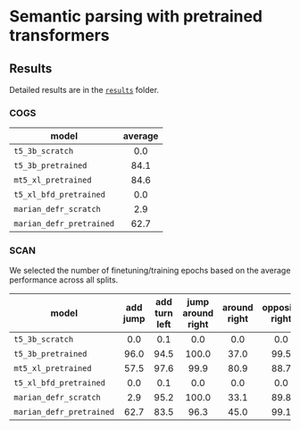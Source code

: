 # Semantic parsing with pretrained transformers

## Results

Detailed results are in the [`results`](https://github.com/eminorhan/parsing-transformers/tree/master/results) folder. 

### COGS

| model                    | average |
| ------------------       |:-------:|
| `t5_3b_scratch`          | 0.0     |
| `t5_3b_pretrained`       | 84.1    |
| `mt5_xl_pretrained` 	    | 84.6    |
| `t5_xl_bfd_pretrained`   | 0.0     |
| `marian_defr_scratch`    | 2.9     |
| `marian_defr_pretrained` | 62.7    |

### SCAN

We selected the number of finetuning/training epochs based on the average performance across all splits.

| model                    | add jump | add turn left | jump around right | around right | opposite right | right | length | average |
| ------------------       |:--------:|:-------------:|:-----------------:|:------------:|:--------------:|:-----:|:------:|:------:|
| `t5_3b_scratch`          | 0.0  | 0.1         | 0.0               | 0.0          | 0.0            | 0.0   | 0.1    | 0.0 |
| `t5_3b_pretrained`       | 96.0 | 94.5        | 100.0             | 37.0         | 99.5           | 98.6  | 8.3    | 76.3 |
| `mt5_xl_pretrained` 	    | 57.5 | 97.6        | 99.9              | 80.9         | 88.7           | 87.3  | 5.4    | 73.9 |
| `t5_xl_bfd_pretrained`   | 0.0  | 0.1         | 0.0               | 0.0          | 0.0            | 0.1   | 0.0    | 0.0 |
| `marian_defr_scratch`    | 2.9  | 95.2        | 100.0             | 33.1         | 89.8           | 82.1  | 12.8   | 59.4 |
| `marian_defr_pretrained` | 62.7 | 83.5        | 96.3              | 45.0         | 99.1           | 92.4  | 15.0   | 70.6 |

